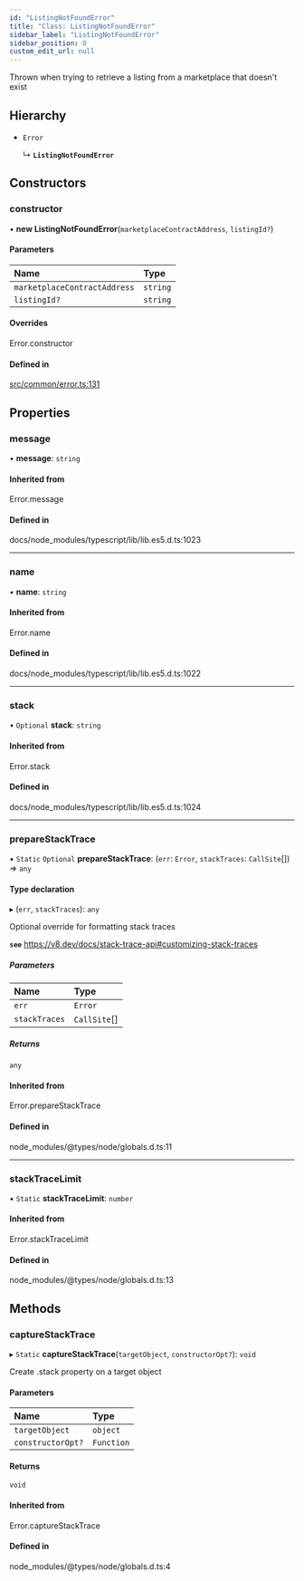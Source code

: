 ```yaml
---
id: "ListingNotFoundError"
title: "Class: ListingNotFoundError"
sidebar_label: "ListingNotFoundError"
sidebar_position: 0
custom_edit_url: null
---
```


Thrown when trying to retrieve a listing from a marketplace that doesn't exist

## Hierarchy

- `Error`

  ↳ **`ListingNotFoundError`**

## Constructors

### constructor

• **new ListingNotFoundError**(`marketplaceContractAddress`, `listingId?`)

#### Parameters

| Name | Type |
| :------ | :------ |
| `marketplaceContractAddress` | `string` |
| `listingId?` | `string` |

#### Overrides

Error.constructor

#### Defined in

[src/common/error.ts:131](https://github.com/PrasoonPratham/nftlabs-sdk-ts/blob/e7d1d7f/src/common/error.ts#L131)

## Properties

### message

• **message**: `string`

#### Inherited from

Error.message

#### Defined in

docs/node_modules/typescript/lib/lib.es5.d.ts:1023

___

### name

• **name**: `string`

#### Inherited from

Error.name

#### Defined in

docs/node_modules/typescript/lib/lib.es5.d.ts:1022

___

### stack

• `Optional` **stack**: `string`

#### Inherited from

Error.stack

#### Defined in

docs/node_modules/typescript/lib/lib.es5.d.ts:1024

___

### prepareStackTrace

▪ `Static` `Optional` **prepareStackTrace**: (`err`: `Error`, `stackTraces`: `CallSite`[]) => `any`

#### Type declaration

▸ (`err`, `stackTraces`): `any`

Optional override for formatting stack traces

**`see`** https://v8.dev/docs/stack-trace-api#customizing-stack-traces

##### Parameters

| Name | Type |
| :------ | :------ |
| `err` | `Error` |
| `stackTraces` | `CallSite`[] |

##### Returns

`any`

#### Inherited from

Error.prepareStackTrace

#### Defined in

node_modules/@types/node/globals.d.ts:11

___

### stackTraceLimit

▪ `Static` **stackTraceLimit**: `number`

#### Inherited from

Error.stackTraceLimit

#### Defined in

node_modules/@types/node/globals.d.ts:13

## Methods

### captureStackTrace

▸ `Static` **captureStackTrace**(`targetObject`, `constructorOpt?`): `void`

Create .stack property on a target object

#### Parameters

| Name | Type |
| :------ | :------ |
| `targetObject` | `object` |
| `constructorOpt?` | `Function` |

#### Returns

`void`

#### Inherited from

Error.captureStackTrace

#### Defined in

node_modules/@types/node/globals.d.ts:4
